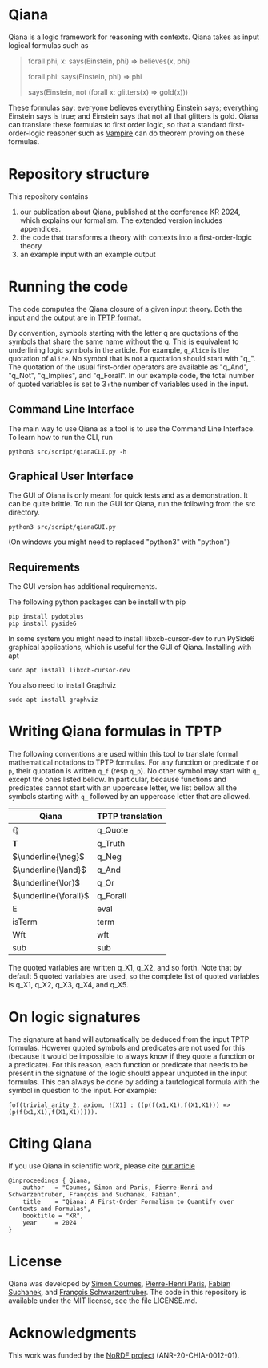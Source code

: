 # Qiana
Qiana is a logic framework for reasoning with contexts. Qiana takes as input logical formulas such as
> forall phi, x: says(Einstein, phi) => believes(x, phi)
> 
> forall phi: says(Einstein, phi) => phi
> 
> says(Einstein, not (forall x: glitters(x) => gold(x)))

These formulas say: everyone believes everything Einstein says; everything Einstein says is true; and Einstein says that not all that glitters is gold. Qiana can translate these formulas to first order logic, so that a standard first-order-logic reasoner such as [Vampire](https://vprover.github.io/) can do theorem proving on these formulas. 

<!--
It presents itself as a set of axiom schemes within standard first-order logic. Together, these axioms allow to operate a form of higher-order reasoning within first-order logic. \
In Qiana, this trick is used to implement contextual statements through a special $ist$ predicate.
$ist(c, \varphi)$ means that $\varphi$ is true in context $c$.
Qiana also comes with software that takes as input a given finite first-order theory $H$ and outputs another theory that is equisatisfiable with the closure of $H$ under the schemes of Qiana. 
Concretely, this software allows to perform automated theorem proving on arbitrary (finite) Qiana theories. 
To perform the theorem proving step you need a compatible theorem prover .

For example, here is the same statement in natural language, in the Qiana formal logic, and in the TPTP syntax used as input for the software.

- Romeo believes that Juliet is dead

- $\textit{ist}(\textit{Romeo}, \underline{\textit{dead}(\textit{Juliet})})$

- ist(Romeo, q_dead(q_Juliet))
-->

# Repository structure
This repository contains
1. our publication about Qiana, published at the conference KR 2024, which explains our formalism. The extended version includes appendices.
2. the code that transforms a theory with contexts into a first-order-logic theory
3. an example input with an example output

# Running the code
The code computes the Qiana closure of a given input theory. Both the input and the output are in [TPTP format](https://www.tptp.org/).

By convention, symbols starting with the letter q are quotations of the symbols that share the same name without the q. This is equivalent to underlining logic symbols in the article. For example, ```q_Alice``` is the quotation of ```Alice```. No symbol that is not a quotation should start with "q\_". The quotation of the usual first-order operators are available as "q_And", "q_Not", "q_Implies", and "q_Forall". In our example code, the total number of quoted variables is set to 3+the number of variables used in the input. 

## Command Line Interface
The main way to use Qiana as a tool is to use the Command Line Interface.
To learn how to run the CLI, run 
```
python3 src/script/qianaCLI.py -h
```

## Graphical User Interface
The GUI of Qiana is only meant for quick tests and as a demonstration. It can be quite brittle.
To run the GUI for Qiana, run the following from the src directory.
```
python3 src/script/qianaGUI.py
```

(On windows you might need to replaced "python3" with "python")

## Requirements

The GUI version has additional requirements.

The following python packages can be install with pip
```
pip install pydotplus
pip install pyside6
```

In some system you might need to install libxcb-cursor-dev to run PySide6 graphical applications, which is useful for the GUI of Qiana.
Installing with apt
```
sudo apt install libxcb-cursor-dev
```

You also need to install Graphviz
```
sudo apt install graphviz
```

# Writing Qiana formulas in TPTP
The following conventions are used within this tool to translate formal mathematical notations to TPTP formulas.
For any function or predicate ```f``` or ```p```, their quotation is written ```q_f``` (resp ```q_p```).
No other symbol may start with ```q_``` except the ones listed bellow. In particular, because functions and predicates cannot start with an uppercase letter, we list bellow all the symbols starting with ```q_``` followed by an uppercase letter that are allowed.

| Qiana      | TPTP translation      |
| ------------- | ------------- |
| $\mathbb{Q}$ | q_Quote |
| $\textbf{T}$ | q_Truth |
| $\underline{\neg}$ | q_Neg |
| $\underline{\land}$ | q_And |
| $\underline{\lor}$ | q_Or |
| $\underline{\forall}$ | q_Forall |
| E | eval |
| isTerm | term |
| Wft | wft |
| sub | sub |

The quoted variables are written q_X1, q_X2, and so forth. Note that by default 5 quoted variables are used, so the complete list of quoted variables is q_X1, q_X2, q_X3, q_X4, and q_X5.

# On logic signatures
The signature at hand will automatically be deduced from the input TPTP formulas. However quoted symbols and predicates are not used for this (because it would be impossible to always know if they quote a function or a predicate). For this reason, each function or predicate that needs to be present in the signature of the logic should appear unquoted in the input formulas.
This can always be done by adding a tautological formula with the symbol in question to the input. For example:
```
fof(trivial_arity_2, axiom, ![X1] : ((p(f(x1,X1),f(X1,X1))) => (p(f(x1,X1),f(X1,X1))))).
```

# Citing Qiana
If you use Qiana in scientific work, please cite [our article](https://suchanek.name/work/publications/kr-2024.pdf)

```
@inproceedings { Qiana, 
    author   = "Coumes, Simon and Paris, Pierre-Henri and Schwarzentruber, François and Suchanek, Fabian",
    title    = "Qiana: A First-Order Formalism to Quantify over Contexts and Formulas",
    booktitle = "KR",
    year     = 2024
}
```

# License
Qiana was developed by [Simon Coumes](https://perso.eleves.ens-rennes.fr/people/simon.coumes/index.html), [Pierre-Henri Paris](https://phparis.net/), [Fabian Suchanek](https://suchanek.name/), and [François Schwarzentruber](https://people.irisa.fr/Francois.Schwarzentruber/). The code in this repository is available under the MIT license, see the file LICENSE.md.

# Acknowledgments
This work was funded by the [NoRDF project](https://nordf.telecom-paris.fr/fr/) (ANR-20-CHIA-0012-01).
